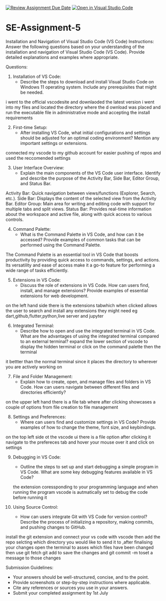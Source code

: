 [![Review Assignment Due Date](https://classroom.github.com/assets/deadline-readme-button-24ddc0f5d75046c5622901739e7c5dd533143b0c8e959d652212380cedb1ea36.svg)](https://classroom.github.com/a/XoLGRbHq)
[![Open in Visual Studio Code](https://classroom.github.com/assets/open-in-vscode-718a45dd9cf7e7f842a935f5ebbe5719a5e09af4491e668f4dbf3b35d5cca122.svg)](https://classroom.github.com/online_ide?assignment_repo_id=15264033&assignment_repo_type=AssignmentRepo)
# SE-Assignment-5
Installation and Navigation of Visual Studio Code (VS Code)
 Instructions:
Answer the following questions based on your understanding of the installation and navigation of Visual Studio Code (VS Code). Provide detailed explanations and examples where appropriate.

 Questions:

1. Installation of VS Code:
   - Describe the steps to download and install Visual Studio Code on Windows 11 operating system. Include any prerequisites that might be needed.

i went to the official vscodesite and downlaoded the latest version
i went into my files and located the directory where the d ownload was placed and run the executable file in administrative mode and accepting the install requirements


2. First-time Setup:
   - After installing VS Code, what initial configurations and settings should be adjusted for an optimal coding environment? Mention any important settings or extensions.

 connected my vscode to my github account for easier pushing of repos and used the reccomended settings 


3. User Interface Overview:
   - Explain the main components of the VS Code user interface. Identify and describe the purpose of the Activity Bar, Side Bar, Editor Group, and Status Bar.

Activity Bar: Quick navigation between views/functions (Explorer, Search, etc.).
Side Bar: Displays the content of the selected view from the Activity Bar.
Editor Group: Main area for writing and editing code with support for multiple tabs and split views.
Status Bar: Provides real-time information about the workspace and active file, along with quick access to various controls.


4. Command Palette:
   - What is the Command Palette in VS Code, and how can it be accessed? Provide examples of common tasks that can be performed using the Command Palette.

The Command Palette is an essential tool in VS Code that boosts productivity by providing quick access to commands, settings, and actions. Its versatility and ease of access make it a go-to feature for performing a wide range of tasks efficiently.


5. Extensions in VS Code:
   - Discuss the role of extensions in VS Code. How can users find, install, and manage extensions? Provide examples of essential extensions for web development.

on the left hand side there is the extensions tabwhich when clicked allows the user to search and install any extensions they might need eg dart,github,flutter,python,live server and jupyter


6. Integrated Terminal:
   - Describe how to open and use the integrated terminal in VS Code. What are the advantages of using the integrated terminal compared to an external terminal?
expand the lower section of vscode to display the hidden terminal or click on the command palette then the terminal 

it bettter than the normal terminal since it places the directory to wherever you are actively working on 


7. File and Folder Management:
   - Explain how to create, open, and manage files and folders in VS Code. How can users navigate between different files and directories efficiently?


on the upper left hand there is a file tab where after clicking showcases a couple of options from file creation to file management


8. Settings and Preferences:
   - Where can users find and customize settings in VS Code? Provide examples of how to change the theme, font size, and keybindings.
   


on the top left side ot the vscode ui there is a file option after clicking it navigate to  the prefereces tab and hover your mouse over it and click on settings


9. Debugging in VS Code:
   - Outline the steps to set up and start debugging a simple program in VS Code. What are some key debugging features available in VS Code?
   
    the extension coressponding to your programming language and when running the program vscode is autmatically set to debug the code before running it


10. Using Source Control:
    - How can users integrate Git with VS Code for version control? Describe the process of initializing a repository, making commits, and pushing changes to GitHub.
   
install the git extension and connect your vs code with vscode then add the repo selcting which directory you would like to send it to ,after finalising your changes open the terminal to asses which files have been changed then use git fetch git add to save the changes and git commit -m toset a message to those changes 
 
 
 Submission Guidelines:
- Your answers should be well-structured, concise, and to the point.
- Provide screenshots or step-by-step instructions where applicable.
- Cite any references or sources you use in your answers.
- Submit your completed assignment by 1st July 

